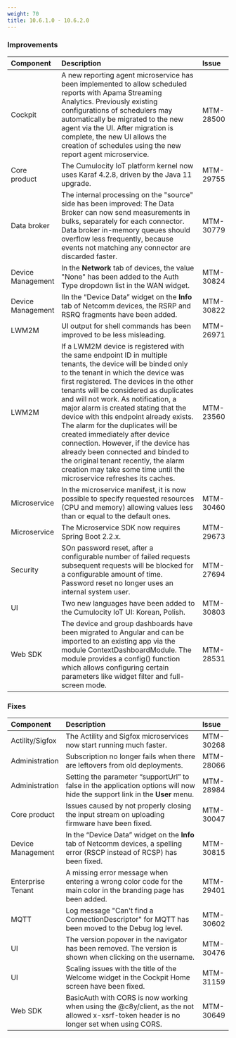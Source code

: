 ```yaml
---
weight: 70
title: 10.6.1.0 - 10.6.2.0
---
```


### Improvements

<table>
<colgroup>
   <col style="width: 15%;">
   <col style="width: 70%;">
   <col style="width: 15 %;">
</colgroup><thead>
<tr>
<th style="text-align:left">Component</th>
<th style="text-align:left">Description</th>
<th style="text-align:left">Issue</th>
</tr>
</thead>
<tbody>
<tr>
<td style="text-align:left">Cockpit</td>
<td style="text-align:left">A new reporting agent microservice has been implemented to allow scheduled reports with Apama Streaming Analytics. Previously existing configurations of schedulers may automatically be migrated to the new agent via the UI. After migration is complete, the new UI allows the creation of schedules using the new report agent microservice.
</td>
<td> MTM-28500</td>
</tr>
<tr>
<td style="text-align:left">Core product</td>
<td style="text-align:left">The Cumulocity IoT platform kernel now uses Karaf 4.2.8, driven by the Java 11 upgrade.
</td>
<td> MTM-29755</td>
</tr>
<tr>
<td style="text-align:left">Data broker</td>
<td style="text-align:left">The internal processing on the "source" side has been improved:
The Data Broker can now send measurements in bulks, separately for each connector. 
Data broker in-memory queues should overflow less frequently, because events not matching any connector are discarded faster.
</td>
<td> MTM-30779</td>
</tr>
<tr>
<td style="text-align:left">Device Management</td>
<td style="text-align:left">In the <b>Network</b> tab of devices, the value "None" has been added to the Auth Type dropdown list in the WAN widget.
</td>
<td> MTM-30824</td>
</tr>
<tr>
<td style="text-align:left">Device Management</td>
<td style="text-align:left">IIn the “Device Data” widget on the <b>Info</b> tab of Netcomm devices, the RSRP and RSRQ fragments have been added.
</td>
<td> MTM-30822</td>
</tr>
<tr>
<td style="text-align:left">LWM2M</td>
<td style="text-align:left">UI output for shell commands has been improved to be less misleading.  
</td>
<td style="text-align:left">MTM-26971</td>
</tr>
<tr>
<td style="text-align:left">LWM2M</td>
<td style="text-align:left">If a LWM2M device is registered with the same endpoint ID in multiple tenants, the device will be binded only to the tenant in which the device was first registered. The devices in the other tenants will be considered as duplicates and will not work. 
As notification, a major alarm is created stating that the device with this endpoint already exists. The alarm for the duplicates will be created immediately after device connection. However, if the device has already been connected and binded to the original tenant recently, the alarm creation may take some time until the microservice refreshes its caches.  
</td>
<td style="text-align:left">MTM-23560</td>
</tr>
<tr>
<td style="text-align:left">Microservice</td>
<td style="text-align:left">In the microservice manifest, it is now possible to specify requested resources (CPU and memory) allowing values less than or equal to the default ones.
</td>
<td style="text-align:left">MTM-30460</td>
</tr>
<tr>
<td style="text-align:left">Microservice</td>
<td style="text-align:left">The Microservice SDK now requires Spring Boot 2.2.x.
</td>
<td style="text-align:left">MTM-29673</td>
</tr>

<tr>
<td style="text-align:left">Security</td>
<td style="text-align:left">SOn password reset, after a configurable number of failed requests subsequent requests will be blocked for a configurable amount of time. Password reset no longer uses an internal system user.
</td>
<td style="text-align:left">MTM-27694</td>
</tr>
<tr>
<td style="text-align:left">UI</td>
<td style="text-align:left"> Two new languages have been added to the Cumulocity IoT UI: Korean, Polish.
</td>
<td style="text-align:left"> MTM-30803</td>
</tr>
<tr>
<td style="text-align:left">Web SDK</td>
<td style="text-align:left"> The device and group dashboards have been migrated to Angular and can be imported to an existing app via the module ContextDashboardModule. The module provides a config() function which allows configuring certain parameters like widget filter and full-screen mode.
</td>
<td style="text-align:left"> MTM-28531</td>
</tr>
</tbody>
</table>

### Fixes

<table>
<colgroup>
   <col style="width: 15%;">
   <col style="width: 70%;">
   <col style="width: 15 %;">
</colgroup><thead>
<tr>
<th style="text-align:left">Component</th>
<th style="text-align:left">Description</th>
<th style="text-align:left">Issue</th>
</tr>
</thead>
<tbody>
<tr>
<td style="text-align:left">Actility/Sigfox</td>
<td style="text-align:left">The Actility and Sigfox microservices now start running much faster.
</td>
<td style="text-align:left">MTM-30268</td>
</tr>
<tr>
<td style="text-align:left">Administration</td>
<td style="text-align:left">Subscription no longer fails when there are leftovers from old deployments.
</td>
<td> MTM-28066</td>
</tr>
<tr>
<td style="text-align:left">Administration</td>
<td style="text-align:left">Setting the parameter “supportUrl” to false in the application options will now hide the support link in the <b>User</b> menu. 
</td>
<td> MTM-28984</td>
</tr>
<tr>
<td style="text-align:left">Core product</td>
<td style="text-align:left">Issues caused by not properly closing the input stream on uploading firmware have been fixed.
</td>
<td> MTM-30047</td>
</tr>
<tr>
<td style="text-align:left">Device Management</td>
<td style="text-align:left">In the “Device Data” widget on the <b>Info</b> tab of Netcomm devices, a spelling error (RSCP instead of RCSP) has been fixed.
</td>
<td style="text-align:left">MTM-30815</td>
</tr>

<tr>
<td style="text-align:left">Enterprise Tenant</td>
<td style="text-align:left">A missing error message when entering a wrong color code for the main color in the branding page has been added. 
</td>
<td style="text-align:left"> MTM-29401</td>
</tr>
<tr>
<td style="text-align:left">MQTT</td>
<td style="text-align:left">Log message "Can't find a ConnectionDescriptor" for MQTT has been moved to the Debug log level. 
</td>
<td style="text-align:left">MTM-30602</td>
</tr>
<tr>
<td style="text-align:left">UI</td>
<td style="text-align:left">The version popover in the navigator has been removed. The version is shown  when clicking on the username.
</td>
<td style="text-align:left">MTM-30476</td>
</tr>
<tr>
<td style="text-align:left">UI</td>
<td style="text-align:left">Scaling issues with the title of the Welcome widget in the Cockpit Home screen have been fixed.
</td>
<td style="text-align:left">MTM-31159</td>
</tr>
<tr>
<td style="text-align:left">Web SDK</td>
<td style="text-align:left">BasicAuth with CORS is now working when using the @c8y/client, as the not allowed x-xsrf-token header is no longer set when using CORS.</td>
<td style="text-align:left">MTM-30649</td>
</tr>
</tbody>
</table>

